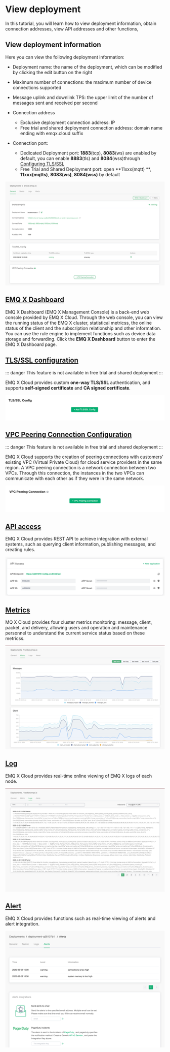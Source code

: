 # View deployment

In this tutorial, you will learn how to view deployment information, obtain connection addresses, view API addresses and other functions,



## View deployment information

Here you can view the following deployment information:

- Deployment name: the name of the deployment, which can be modified by clicking the edit button on the right
- Maximum number of connections: the maximum number of device connections supported
- Message uplink and downlink TPS: the upper limit of the number of messages sent and received per second
- Connection address
  - Exclusive deployment connection address: IP
  - Free trial and shared deployment connection address: domain name ending with emqx.cloud suffix
- Connection port:

  - Dedicated Deployment port: **1883**(tcp), **8083**(ws) are enabled by default, you can enable **8883**(tls) and **8084**(wss)through [Configuring TLS/SSL](./tls_ssl.md)
  - Free Trial and Shared Deployment port: open **11xxx(mqtt) **, **11xxx(mqtts)**,  **8083(ws)**, **8084(wss)** by default

![base_info](./_assets/deployment_info.png)



## [EMQ X Dashboard](./dashboard/introduction.md)

EMQ X Dashboard (EMQ X Management Console) is a back-end web console provided by EMQ X Cloud. Through the web console, you can view the running status of the EMQ X cluster, statistical metricss, the online status of the client and the subscription relationship and other information. You can use the rule engine to implement functions such as device data storage and forwarding. Click the **EMQ X Dashboard** button to enter the EMQ X Dashboard page.



## [TLS/SSL configuration](./tls_ssl.md)

::: danger
This feature is not available in free trial and shared deployment
:::

EMQ X Cloud provides custom **one-way TLS/SSL** authentication, and supports **self-signed certificate** and **CA signed certificate**.

![base_info](./_assets/tls_info.png)



## [VPC Peering Connection Configuration](./vpc_peering.md)

::: danger
This feature is not available in free trial and shared deployment
:::

EMQ X Cloud supports the creation of peering connections with customers' existing VPC (Virtual Private Cloud) for cloud service providers in the same region. A VPC peering connection is a network connection between two VPCs. Through this connection, the instances in the two VPCs can communicate with each other as if they were in the same network.

![base_info](./_assets/vpc_peering_info.png)



## [API access](../api.md)

EMQ X Cloud provides REST API to achieve integration with external systems, such as querying client information, publishing messages, and creating rules.

![base_info](./_assets/api_info.png)



## [Metrics](./metrics.md)

MQ X Cloud provides four cluster metrics monitoring: message, client, packet, and delivery, allowing users and operation and maintenance personnel to understand the current service status based on these metricss.

![base_info](./_assets/metrics_info.png)



## [Log](./logs.md)

EMQ X Cloud provides real-time online viewing of EMQ X logs of each node.

![base_info](./_assets/logs_info.png)



## [Alert](./alerts.md)

EMQ X Cloud provides functions such as real-time viewing of alerts and alert integration.

![base_info](./_assets/alerts_info.png)
